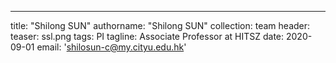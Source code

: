 ---
title: "Shilong SUN"
authorname: "Shilong SUN"
collection: team
header:
  teaser: ssl.png
tags: PI
tagline: Associate Professor at HITSZ
date: 2020-09-01
email: 'shilosun-c@my.cityu.edu.hk'


